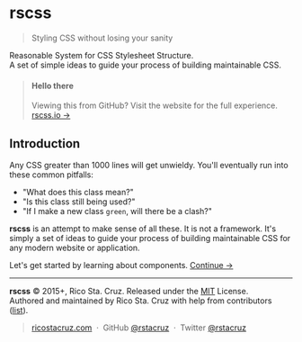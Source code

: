 # rscss

<!-- {h1:.massive-header.-with-tagline} -->

> Styling CSS without losing your sanity

Reasonable System for CSS Stylesheet Structure.<br>
A set of simple ideas to guide your process of building maintainable CSS.

> #### Hello there
> Viewing this from GitHub? Visit the website for the full experience.<br>
> [rscss.io →](http://rscss.io)
<!-- {blockquote: style='display:none'} -->

Introduction
------------

Any CSS greater than 1000 lines will get unwieldy. You'll eventually run into these common pitfalls:

* "What does this class mean?"
* "Is this class still being used?"
* "If I make a new class `green`, will there be a clash?"

**rscss** is an attempt to make sense of all these. It is not a framework. It's simply a set of ideas to guide your process of building maintainable CSS for any modern website or application.

Let's get started by learning about components.
[Continue →](docs/components.md)
<!-- {p:.pull-box} -->

----
<!-- {hr: style='display:none'} -->

**rscss** © 2015+, Rico Sta. Cruz. Released under the [MIT] License.<br>
Authored and maintained by Rico Sta. Cruz with help from contributors ([list][contributors]).
<!-- {p: style='display:none'} -->

> [ricostacruz.com](http://ricostacruz.com) &nbsp;&middot;&nbsp;
> GitHub [@rstacruz](https://github.com/rstacruz) &nbsp;&middot;&nbsp;
> Twitter [@rstacruz](https://twitter.com/rstacruz)
<!-- {blockquote: style='display:none'} -->

[MIT]: http://mit-license.org/
[contributors]: http://github.com/rstacruz/rscss/contributors
